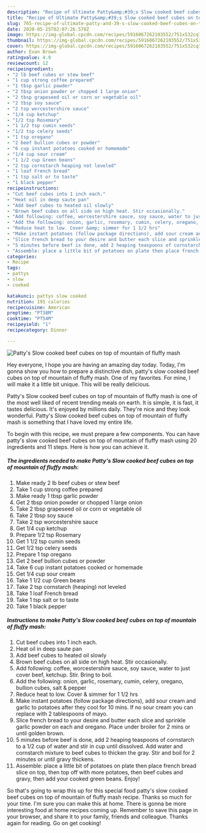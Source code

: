 ```yaml
---
description: "Recipe of Ultimate Patty&amp;#39;s Slow cooked beef cubes on top of mountain of fluffy mash"
title: "Recipe of Ultimate Patty&amp;#39;s Slow cooked beef cubes on top of mountain of fluffy mash"
slug: 765-recipe-of-ultimate-patty-and-39-s-slow-cooked-beef-cubes-on-top-of-mountain-of-fluffy-mash
date: 2020-05-25T02:07:26.578Z
image: https://img-global.cpcdn.com/recipes/5916067262103552/751x532cq70/pattys-slow-cooked-beef-cubes-on-top-of-mountain-of-fluffy-mash-recipe-main-photo.jpg
thumbnail: https://img-global.cpcdn.com/recipes/5916067262103552/751x532cq70/pattys-slow-cooked-beef-cubes-on-top-of-mountain-of-fluffy-mash-recipe-main-photo.jpg
cover: https://img-global.cpcdn.com/recipes/5916067262103552/751x532cq70/pattys-slow-cooked-beef-cubes-on-top-of-mountain-of-fluffy-mash-recipe-main-photo.jpg
author: Evan Brown
ratingvalue: 4.9
reviewcount: 12
recipeingredient:
- "2 lb beef cubes or stew beef"
- "1 cup strong coffee prepared"
- "1 tbsp garlic powder"
- "2 tbsp onion powder or chopped 1 large onion"
- "2 tbsp grapeseed oil or corn or vegetable oil"
- "2 tbsp soy sauce"
- "2 tsp worcestershire sauce"
- "1/4 cup ketchup"
- "1/2 tsp Rosemary"
- "1 1/2 tsp cumin seeds"
- "1/2 tsp celery seeds"
- "1 tsp oregano"
- "2 beef bullion cubes or powder"
- "6 cup instant potatoes cooked or homemade"
- "1/4 cup sour cream"
- "1 1/2 cup Green beans"
- "2 tsp cornstarch heaping not leveled"
- "1 loaf French bread"
- "1 tsp salt or to taste"
- "1 black pepper"
recipeinstructions:
- "Cut beef cubes into 1 inch each."
- "Heat oil in deep saute pan"
- "Add beef cubes to heated oil slowly"
- "Brown beef cubes on all side on high heat. Stir occasionally."
- "Add following: coffee, worcestershire sauce, soy sauce, water to just cover beef, ketchup. Stir. Bring to boil."
- "Add the following: onion, garlic, rosemary, cumin, celery, oregano, bullion cubes, salt &amp; pepper"
- "Reduce heat to low. Cover &amp; simmer for 1 1/2 hrs"
- "Make instant potatoes (follow package directions), add sour cream and garlic to potatoes after they cool for 10 mins. If no sour cream you can replace with 2 tablespoons of mayo."
- "Slice french bread to your desire and butter each slice and sprinkle garlic powder on each and oregano. Place under broiler for 2 mins or until golden brown."
- "5 minutes before beef is done, add 2 heaping teaspoons of cornstarch to a 1/2 cup of water and stir in cup until dissolved. Add water and cornstarch mixture to beef cubes to thicken the gray. Stir and boil for 2 minutes or until gravy thickens."
- "Assemble: place a little bit of potatoes on plate then place french bread slice on top, then top off with more potatoes, then beef cubes and gravy, then add your cooked green beans. Enjoy!"
categories:
- Recipe
tags:
- pattys
- slow
- cooked

katakunci: pattys slow cooked 
nutrition: 191 calories
recipecuisine: American
preptime: "PT38M"
cooktime: "PT54M"
recipeyield: "1"
recipecategory: Dinner

---
```



![Patty&#39;s Slow cooked beef cubes on top of mountain of fluffy mash](https://img-global.cpcdn.com/recipes/5916067262103552/751x532cq70/pattys-slow-cooked-beef-cubes-on-top-of-mountain-of-fluffy-mash-recipe-main-photo.jpg)

Hey everyone, I hope you are having an amazing day today. Today, I'm gonna show you how to prepare a distinctive dish, patty&#39;s slow cooked beef cubes on top of mountain of fluffy mash. One of my favorites. For mine, I will make it a little bit unique. This will be really delicious.

Patty&#39;s Slow cooked beef cubes on top of mountain of fluffy mash is one of the most well liked of recent trending meals on earth. It is simple, it is fast, it tastes delicious. It's enjoyed by millions daily. They're nice and they look wonderful. Patty&#39;s Slow cooked beef cubes on top of mountain of fluffy mash is something that I have loved my entire life.




To begin with this recipe, we must prepare a few components. You can have patty&#39;s slow cooked beef cubes on top of mountain of fluffy mash using 20 ingredients and 11 steps. Here is how you can achieve it.

<!--inarticleads1-->

##### The ingredients needed to make Patty&#39;s Slow cooked beef cubes on top of mountain of fluffy mash:

1. Make ready 2 lb beef cubes or stew beef
1. Take 1 cup strong coffee prepared
1. Make ready 1 tbsp garlic powder
1. Get 2 tbsp onion powder or chopped 1 large onion
1. Take 2 tbsp grapeseed oil or corn or vegetable oil
1. Take 2 tbsp soy sauce
1. Take 2 tsp worcestershire sauce
1. Get 1/4 cup ketchup
1. Prepare 1/2 tsp Rosemary
1. Get 1 1/2 tsp cumin seeds
1. Get 1/2 tsp celery seeds
1. Prepare 1 tsp oregano
1. Get 2 beef bullion cubes or powder
1. Take 6 cup instant potatoes cooked or homemade
1. Get 1/4 cup sour cream
1. Take 1 1/2 cup Green beans
1. Take 2 tsp cornstarch (heaping) not leveled
1. Take 1 loaf French bread
1. Take 1 tsp salt or to taste
1. Take 1 black pepper




<!--inarticleads2-->

##### Instructions to make Patty&#39;s Slow cooked beef cubes on top of mountain of fluffy mash:

1. Cut beef cubes into 1 inch each.
1. Heat oil in deep saute pan
1. Add beef cubes to heated oil slowly
1. Brown beef cubes on all side on high heat. Stir occasionally.
1. Add following: coffee, worcestershire sauce, soy sauce, water to just cover beef, ketchup. Stir. Bring to boil.
1. Add the following: onion, garlic, rosemary, cumin, celery, oregano, bullion cubes, salt &amp; pepper
1. Reduce heat to low. Cover &amp; simmer for 1 1/2 hrs
1. Make instant potatoes (follow package directions), add sour cream and garlic to potatoes after they cool for 10 mins. If no sour cream you can replace with 2 tablespoons of mayo.
1. Slice french bread to your desire and butter each slice and sprinkle garlic powder on each and oregano. Place under broiler for 2 mins or until golden brown.
1. 5 minutes before beef is done, add 2 heaping teaspoons of cornstarch to a 1/2 cup of water and stir in cup until dissolved. Add water and cornstarch mixture to beef cubes to thicken the gray. Stir and boil for 2 minutes or until gravy thickens.
1. Assemble: place a little bit of potatoes on plate then place french bread slice on top, then top off with more potatoes, then beef cubes and gravy, then add your cooked green beans. Enjoy!




So that's going to wrap this up for this special food patty&#39;s slow cooked beef cubes on top of mountain of fluffy mash recipe. Thanks so much for your time. I'm sure you can make this at home. There is gonna be more interesting food at home recipes coming up. Remember to save this page in your browser, and share it to your family, friends and colleague. Thanks again for reading. Go on get cooking!
